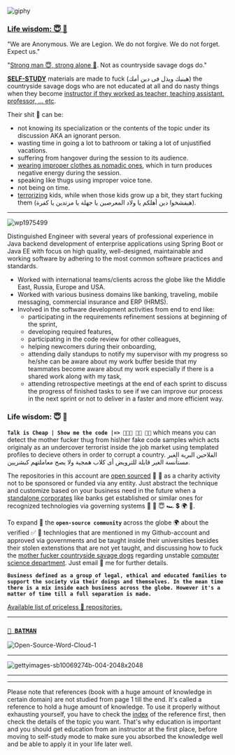 ![giphy](https://github.com/user-attachments/assets/8d4b295f-9cf5-4f56-883e-718699c8e489)

### [Life wisdom: 😇 🎅](https://youtu.be/05XXEfn-6vM)

"We are Anonymous. We are Legion. We do not forgive. We do not forget. Expect us."

"[Strong man 😇, strong alone 💪](https://youtu.be/jmnTUkv8n1g). Not as countryside savage dogs do."

[**SELF-STUDY**](https://en.wikipedia.org/wiki/Autodidacticism) materials are made to fuck (هينيك ويذل فى دين أمك) the countryside savage dogs who are not educated at all and do nasty things when they become [instructor if they worked as teacher, teaching assistant, professor, ... etc](https://github.com/muhamed-hassan/safe_planet/wiki/Crazy-instructors). 

Their shit 💩 can be:

* not knowing its specialization or the contents of the topic under its discussion AKA an ignorant person.
* wasting time in going a lot to bathroom or taking a lot of unjustified vacations.
* suffering from hangover during the session to its audience.
* [wearing improper clothes as nomadic ones](https://github.com/muhamed-hassan/specialized-software-development-company-java-backend/wiki/Improper-clothes-to-conduct-business), which in turn produces negative energy during the session.
* speaking like thugs using improper voice tone.
* not being on time.
* [terrorizing](https://en.wikipedia.org/wiki/Terrorism) kids, while when those kids grow up a bit, they start fucking them (هيفشخوا دين أهلكم يا ولاد المعرصين يا جهلة يا مرتدين يا كفرة).

***

![wp1975499](https://user-images.githubusercontent.com/17825804/208600470-80adc844-8a9f-441b-b26b-200b29feac41.jpg)

Distinguished Engineer with several years of professional experience in Java backend development of enterprise applications using Spring Boot or Java EE with focus on high quality, well-designed, maintainable and working software by adhering to the most common software practices and standards.

- Worked with international teams/clients across the globe like the Middle East, Russia, Europe and USA.
- Worked with various business domains like banking, traveling, mobile messaging, commercial insurance and ERP (HRMS).
- Involved in the software development activities from end to end like: 
  - participating in the requirements refinement sessions at beginning of the sprint, 
  - developing required features, 
  - participating in the code review for other colleagues, 
  - helping newcomers during their onboarding, 
  - attending daily standups to notify my supervisor with my progress so he/she can be aware about my work buffer beside that my teammates become aware about my work especially if there is a shared work along with my task, 
  - attending retrospective meetings at the end of each sprint to discuss the progress of finished tasks to see if we can improve our process in the next sprint or not to deliver in a faster and more efficient way.

### Life wisdom: 😇 🎅

**`Talk is Cheap | Show me the code |=> 👨🏻‍💻 🙌🏼 💪🏼`** which means you can detect the mother fucker thug from his\her fake code samples which acts originaly as an undercover terrorist inside the job market using templated profiles to decieve others in order to corrupt a country. الفلاحين البرية الغير مستأنسة الغير قابلة للترويض أى كلاب همجية ولا يصح معاملتهم كبشريين.

The repositories in this account are [open sourced](https://en.wikipedia.org/wiki/Open-source_license) 🙌 💪 as a charity activity not to be sponsored or funded via any entity. Just abstract the technique and customize based on your business need in the future when a [standalone corporates](https://github.com/muhamed-hassan/specialized-software-development-company-java-backend) like banks get established or similar ones for recognized technologies via governing systems 🤲 💪 😇 🏎 💲 🌍 💯.  

To expand 🎅 the **`open-source community`** across the globe 🌍 about the verified ✅ 💯 technlogies that are mentioned in my Github-account and approved via governments and be taught inside their universities besides their stolen extenstions that are not yet taught, and discussing how to fuck the [mother fucker countryside savage dogs](https://en.wikipedia.org/wiki/Attention_deficit_hyperactivity_disorder) regarding unstable [computer science department](https://github.com/muhamed-hassan/faculty_of_engineering). Just email 📧 me for further details.

**`Business defined as a group of legal, ethical and educated families to support the society via their doings and themselves. In the mean time there is a mix inside each business across the globe. However it's a matter of time till a full separation is made.`**

[Available list of priceless 🤑 repositories.](https://github.com/muhamed-hassan?tab=repositories)

***

### [`🦇 BATMAN`](https://github.com/muhamed-hassan/safe_planet/wiki/sample-of-biography)

![Open-Source-Word-Cloud-1](https://github.com/user-attachments/assets/43fc4f35-3d81-48e3-a15c-62ee08e2ad81)

***

![gettyimages-sb10069274b-004-2048x2048](https://github.com/muhamed-hassan/safe_planet/assets/17825804/8d304f26-efd8-4787-9570-714ef570a205)

***
***

Please note that references (book with a huge amount of knowledge in certain domain) are not studied from page 1 till the end. It's called a reference to hold a huge amount of knowledge. To use it properly without exhausting yourself, you have to check the [index](https://en.wikipedia.org/wiki/Index_(publishing)) of the reference first, then check the details of the topic you want. That's why education is important and you should get education from an instructor at the first place, before moving to self-study mode to make sure you absorbed the knowledge well and be able to apply it in your life later well.

<!--
**muhamed-hassan/muhamed-hassan** is a ✨ _special_ ✨ repository because its `README.md` (this file) appears on your GitHub profile.

Here are some ideas to get you started:

- 🔭 I’m currently working on ...
- 🌱 I’m currently learning ...
- 👯 I’m looking to collaborate on ...
- 🤔 I’m looking for help with ...
- 💬 Ask me about ...
- 📫 How to reach me: ...
- 😄 Pronouns: ...
- ⚡ Fun fact: ...
-->
